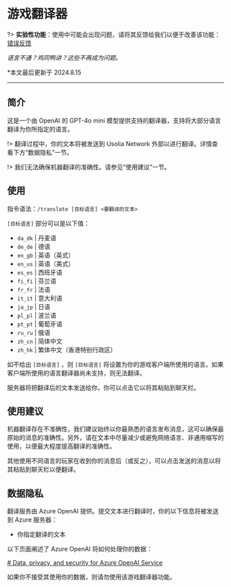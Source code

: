 # 游戏翻译器

?> **实验性功能**：使用中可能会出现问题，请将其反馈给我们以便于改善该功能：[错误反馈](https://usolia.net/bug-report)

*语言不通？鸡同鸭讲？这些不再成为问题。*

*本文最后更新于 2024.8.15

------

## 简介

这是一个由 OpenAI 的 GPT-4o mini 模型提供支持的翻译器，支持将大部分语言翻译为你所指定的语言。

!> 翻译过程中，你的文本将被发送到 Usolia Network 外部以进行翻译。详情查看下方“数据隐私”一节。

!> 我们无法确保机器翻译的准确性。请参见“使用建议”一节。

## 使用

指令语法：`/translate [目标语言] <要翻译的文本>`

`[目标语言]` 部分可以是以下值：

- `da_dk` | 丹麦语
- `de_de` | 德语
- `en_gb` | 英语（英式）
- `en_us` | 英语（美式）
- `es_es` | 西班牙语
- `fi_fi` | 芬兰语
- `fr_fr` | 法语
- `it_it` | 意大利语
- `ja_jp` | 日语
- `pl_pl` | 波兰语
- `pt_pt` | 葡萄牙语
- `ru_ru` | 俄语
- `zh_cn` | 简体中文
- `zh_hk` | 繁体中文（香港特别行政区）

如不给出 `[目标语言]` ，则 `[目标语言]` 将设置为你的游戏客户端所使用的语言。如果客户端所使用的语言翻译器尚未支持，则无法翻译。

服务器将把翻译后的文本发送给你，你可以点击它以将其粘贴到聊天栏。

## 使用建议

机器翻译存在不准确性，我们建议始终以你最熟悉的语言发布消息，这可以确保最原始的消息的准确性。另外，请在文本中尽量减少或避免网络语言、非通用缩写的使用，以便最大程度提高翻译的准确性。

其他使用不同语言的玩家在收到你的消息后（或反之），可以点击发送的消息以将其粘贴到聊天栏以便翻译。

## 数据隐私

翻译服务由 Azure OpenAI 提供。提交文本进行翻译时，你的以下信息将被发送到 Azure 服务器：

- 你指定翻译的文本

以下页面阐述了 Azure OpenAI 将如何处理你的数据：

[# Data, privacy, and security for Azure OpenAI Service](https://learn.microsoft.com/en-us/legal/cognitive-services/openai/data-privacy)

如果你不接受其使用你的数据，则请勿使用该游戏翻译器功能。